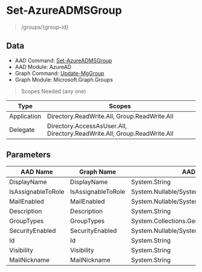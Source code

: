 # Set-AzureADMSGroup

> /groups/{group-id}

## Data

+ AAD Command: [Set-AzureADMSGroup](https://docs.microsoft.com/en-us/powershell/module/AzureAD/Set-AzureADMSGroup)
+ AAD Module: AzureAD
+ Graph Command: [Update-MgGroup](https://docs.microsoft.com/en-us/powershell/module/Microsoft.Graph.Groups/Update-MgGroup)
+ Graph Module: Microsoft.Graph.Groups

> Scopes Needed (any one)

|Type|Scopes|
|---|---|
|Application|Directory.ReadWrite.All, Group.ReadWrite.All|
|Delegate|Directory.AccessAsUser.All, Directory.ReadWrite.All, Group.ReadWrite.All|

## Parameters

|AAD Name|Graph Name|AAD Type|Graph Type|Infos|
|---|---|---|---|---|
|DisplayName|DisplayName|System.String|System.String||
|IsAssignableToRole|IsAssignableToRole|System.Nullable/System.Boolean|System.Management.Automation.SwitchParameter||
|MailEnabled|MailEnabled|System.Nullable/System.Boolean|System.Management.Automation.SwitchParameter||
|Description|Description|System.String|System.String||
|GroupTypes|GroupTypes|System.Collections.Generic.List/System.String|System.String[]||
|SecurityEnabled|SecurityEnabled|System.Nullable/System.Boolean|System.Management.Automation.SwitchParameter||
|Id|Id|System.String|System.String||
|Visibility|Visibility|System.String|System.String||
|MailNickname|MailNickname|System.String|System.String||

